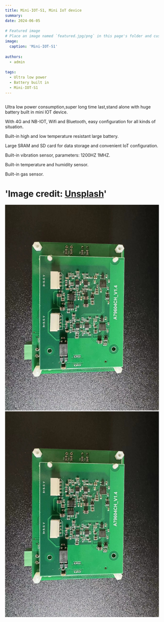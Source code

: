```yaml
---
title: Mini-IOT-S1, Mini IoT device
summary:
date: 2024-06-05

# Featured image
# Place an image named `featured.jpg/png` in this page's folder and customize its options here.
image:
  caption: 'Mini-IOT-S1'

authors:
  - admin

tags:
  - Ultra low power
  - Battery built in
  - Mini-IOT-S1
---
```


##

Ultra low power consumption,super long time last,stand alone with huge battery built in mini IOT device.

With 4G and NB-IOT, Wifi and Bluetooth, easy configuration for all kinds of situation.

Built-in high and low temperature resistant large battery.

Large SRAM and SD card for data storage and convenient IoT configuration.

Built-in vibration sensor, parameters: 1200HZ 1MHZ.

Built-in temperature and humidity sensor.

Built-in gas sensor.

#  'Image credit: [**Unsplash**](https://unsplash.com)'

![Image alt](images/my-image.jpg)
![Image alt](images/my-image1.jpg)



